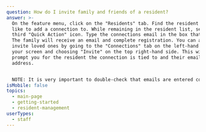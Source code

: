 ```yaml
---
question: How do I invite family and friends of a resident?
answer: >-
  On the feature menu, click on the "Residents" tab. Find the resident you would
  like to add a connection to. While remaining in the resident list, select the
  third "Quick Action" icon. Type the connections email in the box that appears.
  The family will receive an email and complete registration. You can also
  invite loved ones by going to the "Connections" tab on the left-hand side of
  your screen and choosing "Invite" on the top right-hand side. This will then
  prompt you for the resident the connection is tied to and their email
  address.  


  NOTE: It is very important to double-check that emails are entered correctly when inviting family to ensure that the right person is receiving this invitation. 
isMobile: false
topics:
  - main-page
  - getting-started
  - resident-management
userTypes:
  - staff
---
```

